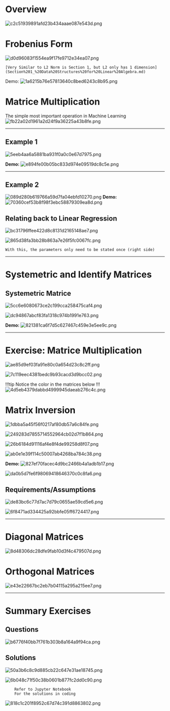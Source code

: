 # Overview
![c2c51939891afd23b434aaae087e543d.png](../../_resources/c2c51939891afd23b434aaae087e543d.png)

# Frobenius Form
![d0d96083f1554ea9f17fe9712e34ea07.png](../../_resources/d0d96083f1554ea9f17fe9712e34ea07.png)

```ad-note
[Very Similar to L2 Norm is Section 1, but L2 only has 1 dimension](Section%201_%20Data%20Structures%20for%20Linear%20Algebra.md)
```
Demo:
![1a6215b76e57813640c8bed6243c8b95.png](../../_resources/1a6215b76e57813640c8bed6243c8b95.png)
	
# Matrice Multiplication
The simple most important operation in Machine Learning
![fb22a02d1961a2d24f9a36225a43b8fe.png](../../_resources/fb22a02d1961a2d24f9a36225a43b8fe.png)

---
## Example 1
![5eeb4aa6a5881ba931f0a0c0e67d7975.png](../../_resources/5eeb4aa6a5881ba931f0a0c0e67d7975.png)

**Demo:**
![e894fe00b05bc833d974e09519dc8c5e.png](../../_resources/e894fe00b05bc833d974e09519dc8c5e.png)

---
## Example 2
![089d280b619766a59d7fa04ebfd10270.png](../../_resources/089d280b619766a59d7fa04ebfd10270.png)
**Demo:**
![70360cef53b8f98f3ebc58879309ea8d.png](../../_resources/70360cef53b8f98f3ebc58879309ea8d.png)

## Relating back to Linear Regression
![bc31796ffee422d8c8131d2165148ae7.png](../../_resources/bc31796ffee422d8c8131d2165148ae7.png)

![865d38fa3bb28b863a7e26f5fc0067fc.png](../../_resources/865d38fa3bb28b863a7e26f5fc0067fc.png)
```ad-note
With this, the parameters only need to be stated once (right side)
```

---
# Systemetric and Identify Matrices
## Systemetric Matrice
![5cc6e6080673ce2c199cca258475caf4.png](../../_resources/5cc6e6080673ce2c199cca258475caf4.png)

![dc94867abcf83fa1318c974b1991e763.png](../../_resources/dc94867abcf83fa1318c974b1991e763.png)

**Demo:**
![821381ca6f7d5c627467c459e3e5ee9c.png](../../_resources/821381ca6f7d5c627467c459e3e5ee9c.png)

---
# Exercise: Matrice Multiplication
![ae85d9ef03fa91e80c0a654d23c8c2ff.png](../../_resources/ae85d9ef03fa91e80c0a654d23c8c2ff.png)

![7c119eec4381bedc9b93cacd3d9bcc02.png](../../_resources/7c119eec4381bedc9b93cacd3d9bcc02.png)

!!!tip
Notice the color in the matrices below
!!!
![4d5eb4379dabbd4999945daeab276c4c.png](../../_resources/4d5eb4379dabbd4999945daeab276c4c.png)

# Matrix Inversion
![1dbba5a45f56f0217af80db57a6c84fe.png](../../_resources/1dbba5a45f56f0217af80db57a6c84fe.png)

![249283d7855714552964cb02d7f1b864.png](../../_resources/249283d7855714552964cb02d7f1b864.png)

![26b6184d91116af4e8f4de99258d8f07.png](../../_resources/26b6184d91116af4e8f4de99258d8f07.png)

![ab0e1e39f114c50007ab4268ba784c38.png](../../_resources/ab0e1e39f114c50007ab4268ba784c38.png)

**Demo:**
![827ef70facec4d9bc2466b4a1adb1b17.png](../../_resources/827ef70facec4d9bc2466b4a1adb1b17.png)

![da0b5d7fe6f98069418646370c0c8fa6.png](../../_resources/da0b5d7fe6f98069418646370c0c8fa6.png)

## Requirements/Assumptions

![de83bc6c77d7ac7d79c0655ae59cd5e6.png](../../_resources/de83bc6c77d7ac7d79c0655ae59cd5e6.png)

![6f8471ad334425a92bbfe05ff6724417.png](../../_resources/6f8471ad334425a92bbfe05ff6724417.png)

---
# Diagonal Matrices
![8d48306dc28dfe9fab10d3f4c479507d.png](../../_resources/8d48306dc28dfe9fab10d3f4c479507d.png)

# Orthogonal Matrices
![e43e22667bc2eb7b04115a295a215ee7.png](../../_resources/e43e22667bc2eb7b04115a295a215ee7.png)

---
# Summary Exercises

## Questions
![b6776f40bb7f761b303b8a164a9f94ca.png](../../_resources/b6776f40bb7f761b303b8a164a9f94ca.png)

## Solutions

![50a3b6c8c9d885cb22c647e31ae18745.png](../../_resources/50a3b6c8c9d885cb22c647e31ae18745.png)

![6b048c71f50c38b0601b877fc2dd0c90.png](../../_resources/6b048c71f50c38b0601b877fc2dd0c90.png)
```ad-note
	Refer to Jupyter Notebook
	For the solutions in coding
```
![818c1c201f8952c67d74c391d8863802.png](../../_resources/818c1c201f8952c67d74c391d8863802.png)